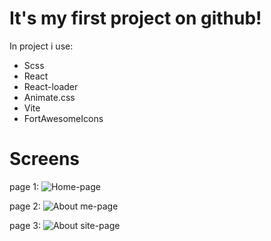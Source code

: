 # It's my first project on github!
In project i use:
  - Scss
  - React
  - React-loader
  - Animate.css
  - Vite
  - FortAwesomeIcons

# Screens
page 1:
<image src="/images/git_hub1.png" alt="Home-page">

page 2:
<image src="/images/git_hub2.png" alt="About me-page">

page 3:
<image src="/images/git_hub1.png" alt="About site-page">
